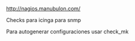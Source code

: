 http://nagios.manubulon.com/

Checks para icinga para snmp


Para autogenerar configuraciones usar check_mk
